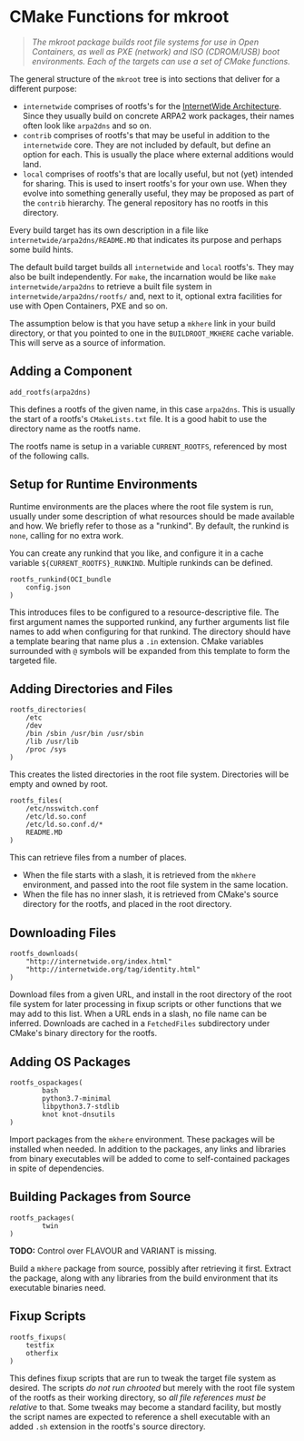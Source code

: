 # CMake Functions for mkroot

> *The mkroot package builds root file systems for
> use in Open Containers, as well as PXE (network)
> and ISO (CDROM/USB) boot environments.  Each of
> the targets can use a set of CMake functions.*

The general structure of the `mkroot` tree is into sections that deliver for a different purpose:

  * `internetwide` comprises of rootfs's for the [InternetWide Architecture](http://internetwide.org/tag/architecture.html).  Since they usually build on concrete ARPA2 work packages, their names often look like `arpa2dns` and so on.
  * `contrib` comprises of rootfs's that may be useful in addition to the `internetwide` core.  They are not included by default, but define an option for each.  This is usually the place where external additions would land.
  * `local` comprises of rootfs's that are locally useful, but not (yet) intended for sharing.  This is used to insert rootfs's for your own use.  When they evolve into something generally useful, they may be proposed as part of the `contrib` hierarchy.  The general repository has no rootfs in this directory.

Every build target has its own description in a file like `internetwide/arpa2dns/README.MD` that indicates its purpose and perhaps some build hints.

The default build target builds all `internetwide` and `local` rootfs's.  They may also be built independently.  For `make`, the incarnation would be like `make internetwide/arpa2dns` to retrieve a built file system in `internetwide/arpa2dns/rootfs/` and, next to it, optional extra facilities for use with Open Containers, PXE and so on.

The assumption below is that you have setup a `mkhere` link in your build directory, or that you pointed to one in the `BUILDROOT_MKHERE` cache variable.  This will serve as a source of information.

## Adding a Component

```
add_rootfs(arpa2dns)
```

This defines a rootfs of the given name, in this case `arpa2dns`.  This is usually the start of a rootfs's `CMakeLists.txt` file.  It is a good habit to use the directory name as the rootfs name.

The rootfs name is setup in a variable `CURRENT_ROOTFS`, referenced by most of the following calls.

## Setup for Runtime Environments

Runtime environments are the places where the root file system is run, usually under some description of what resources should be made available and how.  We briefly refer to those as a "runkind".  By default, the runkind is `none`, calling for no extra work.

You can create any runkind that you like, and configure it in a cache variable `${CURRENT_ROOTFS}_RUNKIND`.  Multiple runkinds can be defined.

```
rootfs_runkind(OCI_bundle
	config.json
)
```

This introduces files to be configured to a resource-descriptive file.  The first argument names the supported runkind, any further arguments list file names to add when configuring for that runkind.  The directory should have a template bearing that name plus a `.in` extension.  CMake variables surrounded with `@` symbols will be expanded from this template to form the targeted file.

## Adding Directories and Files

```
rootfs_directories(
	/etc
	/dev
	/bin /sbin /usr/bin /usr/sbin
	/lib /usr/lib
	/proc /sys
)
```

This creates the listed directories in the root file system.  Directories will be empty and owned by root.

```
rootfs_files(
	/etc/nsswitch.conf
	/etc/ld.so.conf
	/etc/ld.so.conf.d/*
	README.MD
)
```

This can retrieve files from a number of places.

  * When the file starts with a slash, it is retrieved from the `mkhere` environment, and passed into the root file system in the same location.
  * When the file has no inner slash, it is retrieved from CMake's source directory for the rootfs, and placed in the root directory.


## Downloading Files

```
rootfs_downloads(
	"http://internetwide.org/index.html"
	"http://internetwide.org/tag/identity.html"
)
```

Download files from a given URL, and install in the root directory of the root file system for later processing in fixup scripts or other functions that we may add to this list.  When a URL ends in a slash, no file name can be inferred.  Downloads are cached in a `FetchedFiles` subdirectory under CMake's binary directory for the rootfs.

## Adding OS Packages

```
rootfs_ospackages(
        bash
        python3.7-minimal
        libpython3.7-stdlib
        knot knot-dnsutils
)
```

Import packages from the `mkhere` environment.  These packages will be installed when needed.  In addition to the packages, any links and libraries from binary executables will be added to come to self-contained packages in spite of dependencies.

## Building Packages from Source

```
rootfs_packages(
        twin
)
```

**TODO:** Control over FLAVOUR and VARIANT is missing.

Build a `mkhere` package from source, possibly after retrieving it first.  Extract the package, along with any libraries from the build environment that its executable binaries need.

## Fixup Scripts

```
rootfs_fixups(
	testfix
	otherfix
)
```

This defines fixup scripts that are run to tweak the target file system as desired.  The scripts *do not run chrooted* but merely with the root file system of the rootfs as their working directory, so *all file references must be relative* to that.  Some tweaks may become a standard facility, but mostly the script names are expected to reference a shell executable with an added `.sh` extension in the rootfs's source directory.

